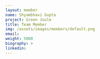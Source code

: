 ```yaml
---
layout: member
name: Shyambhavi Gupta
project: Green Joule
title: Team Member
img: /assets/images/members/default.png
email:
weight: 5000
biography: >
linkedin:
---
```

